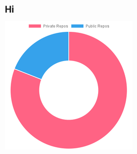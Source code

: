 <h1 id="hi">Hi</h1><p><img src="https://github.com/adeveloper-wq/adeveloper-wq/blob/main/img/Private_Public_Repos_1640221013912.png" alt="Private_Public_Repos" /></p>